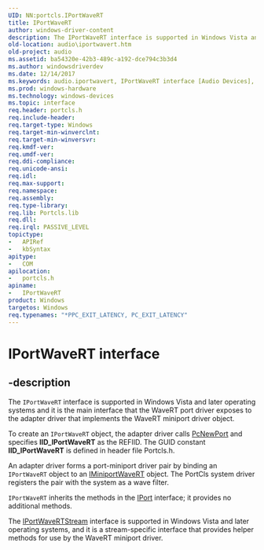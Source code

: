 ```yaml
---
UID: NN:portcls.IPortWaveRT
title: IPortWaveRT
author: windows-driver-content
description: The IPortWaveRT interface is supported in Windows Vista and later operating systems and it is the main interface that the WaveRT port driver exposes to the adapter driver that implements the WaveRT miniport driver object.
old-location: audio\iportwavert.htm
old-project: audio
ms.assetid: ba54320e-42b3-489c-a192-dce794c3b3d4
ms.author: windowsdriverdev
ms.date: 12/14/2017
ms.keywords: audio.iportwavert, IPortWaveRT interface [Audio Devices], IPortWaveRT interface [Audio Devices], described, IPortWaveRT, portcls/IPortWaveRT, audmp-routines_0c88b444-3414-49e0-a021-2bc4cd6f1fff.xml
ms.prod: windows-hardware
ms.technology: windows-devices
ms.topic: interface
req.header: portcls.h
req.include-header: 
req.target-type: Windows
req.target-min-winverclnt: 
req.target-min-winversvr: 
req.kmdf-ver: 
req.umdf-ver: 
req.ddi-compliance: 
req.unicode-ansi: 
req.idl: 
req.max-support: 
req.namespace: 
req.assembly: 
req.type-library: 
req.lib: Portcls.lib
req.dll: 
req.irql: PASSIVE_LEVEL
topictype:
-	APIRef
-	kbSyntax
apitype:
-	COM
apilocation:
-	portcls.h
apiname:
-	IPortWaveRT
product: Windows
targetos: Windows
req.typenames: "*PPC_EXIT_LATENCY, PC_EXIT_LATENCY"
---
```


# IPortWaveRT interface


## -description


The <code>IPortWaveRT</code> interface is supported in Windows Vista and later operating systems and it is the main interface that the WaveRT port driver exposes to the adapter driver that implements the WaveRT miniport driver object.

 To create an <code>IPortWaveRT</code> object, the adapter driver calls <a href="..\portcls\nf-portcls-pcnewport.md">PcNewPort</a> and specifies <b>IID_IPortWaveRT</b> as the REFIID. The GUID constant <b>IID_IPortWaveRT</b> is defined in header file Portcls.h.

An adapter driver forms a port-miniport driver pair by binding an <code>IPortWaveRT</code> object to an <a href="..\portcls\nn-portcls-iminiportwavert.md">IMiniportWaveRT</a> object. The PortCls system driver registers the pair with the system as a wave filter.

<code>IPortWaveRT</code> inherits the methods in the <a href="..\portcls\nn-portcls-iport.md">IPort</a> interface; it provides no additional methods.

The <a href="..\portcls\nn-portcls-iportwavertstream.md">IPortWaveRTStream</a> interface is supported in Windows Vista and later operating systems, and it is a stream-specific interface that provides helper methods for use by the WaveRT miniport driver.

